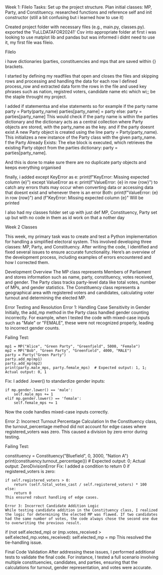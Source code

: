 Week 1: FileIo
Tasks:
Set up the project structure.
Plan initial classes: MP, Party, and Constituency.
researched functions and reference self and init constructor (still a bit confusing but i learned how to use it)

Created project folder with necessary files (e.g., main.py, classes.py).
exported the 'FuLLDATAFOR20241' Csv into appropriate folder at first i was looking to use matplot lib and pandas
but was informed i didnt need to use it, my first file was fileio.

FileIo 

i have dictionaries (parties, constituencies and mps that are saved within {} brackets.

I started by defining my readfiles that open and closes the files and skipping rows and processing and handling the data for each row
I defined process_row and extracted data form the rows in the file and used key phrases such as nation, registred voters, candidate name etc which wi;; be the staple throught my project.

I added if statementsa and else statements so for example if the party name 
party = Party(party_name)
            parties[party_name] = party
        else:
            party = parties[party_name]
  This would check if the party name is within the parties dictionary and the dictionary acts as a central collection where Party objects are stored, with the party_name as the key.
and if the party doesnt exist A new Party object is created using the line party = Party(party_name). This initializes a new instance of the Party class with the given party_name. f the Party Already Exists:
The else block is executed, which retrieves the existing Party object from the parties dictionary: party = parties[party_name].
  
And this is done to make sure there are no duplicate party objects and keeps everything organised

finally, i added  except KeyError as e:
        print(f"KeyError: Missing expected column {e}")
    except ValueError as e:
        print(f"ValueError: {e} in row {row}")
 to catch any errors thats may occur when converting data or accessing data that doesnt exist and whenever there is an error 
 Both: 
 print(f"ValueError: {e} in row {row}") and (f"KeyError: Missing expected column {e}"
 Will be printed

 I also had my classes folder set up with just def MP, Constituency, Party set up but with no code in them as id work on that a nother day

 Week 2 Classes

This week, my primary task was to create and test a Python implementation for handling a simplified electoral system. This involved developing three classes: MP, Party, and Constituency. After writing the code, I identified and fixed several issues to ensure accurate functionality. Here’s an overview of the development process, including examples of errors encountered and how I corrected them.

Development Overview
The MP class represents Members of Parliament and stores information such as name, party, constituency, votes received, and gender. The Party class tracks party-level data like total votes, number of MPs, and gender statistics. The Constituency class represents a geographical area with registered voters and candidates, calculating voter turnout and determining the elected MP.

Error Testing and Resolution
Error 1: Handling Case Sensitivity in Gender
Initially, the add_mp method in the Party class handled gender counting incorrectly. For example, when I tested the code with mixed-case inputs such as "Male" or "FEMALE", these were not recognized properly, leading to incorrect gender counts.

Failing Test:

```
mp1 = MP("Alice", "Green Party", "Greenfield", 5000, "Female")
mp2 = MP("Bob", "Green Party", "Greenfield", 4000, "MALE")
party = Party("Green Party")
party.add_mp(mp1)
party.add_mp(mp2)
print(party.male_mps, party.female_mps)  # Expected output: 1, 1; Actual output: 0, 1

```
Fix: I added .lower() to standardize gender inputs:
```
if mp.gender.lower() == 'male':
    self.male_mps += 1
elif mp.gender.lower() == 'female':
    self.female_mps += 1
```
Now the code handles mixed-case inputs correctly.

Error 2: Incorrect Turnout Percentage Calculation
In the Constituency class, the turnout_percentage method did not account for edge cases where registered_voters was zero. This caused a division by zero error during testing.

Failing Test:


constituency = Constituency("Bluefield", 0, 3000, "Nation A")
print(constituency.turnout_percentage())  # Expected output: 0; Actual output: ZeroDivisionError
Fix: I added a condition to return 0 if registered_voters is zero:

```
if self.registered_voters > 0:
    return (self.total_votes_cast / self.registered_voters) * 100
else:
    return 0
This ensured robust handling of edge cases.

Error 3: Incorrect Candidate Addition Logic
While testing candidate addition in the Constituency class, I realized the logic for determining the elected MP was flawed. If two candidates had the same number of votes, the code always chose the second one due to overwriting the previous result.
```


if (not self.elected_mp) or (mp.votes_received > self.elected_mp.votes_received):
    self.elected_mp = mp
This resolved the tie-handling issue.

Final Code Validation
After addressing these issues, I performed additional tests to validate the final code. For instance, I tested a full scenario involving multiple constituencies, candidates, and parties, ensuring that the calculations for turnout, gender representation, and votes were accurate.


 ```
